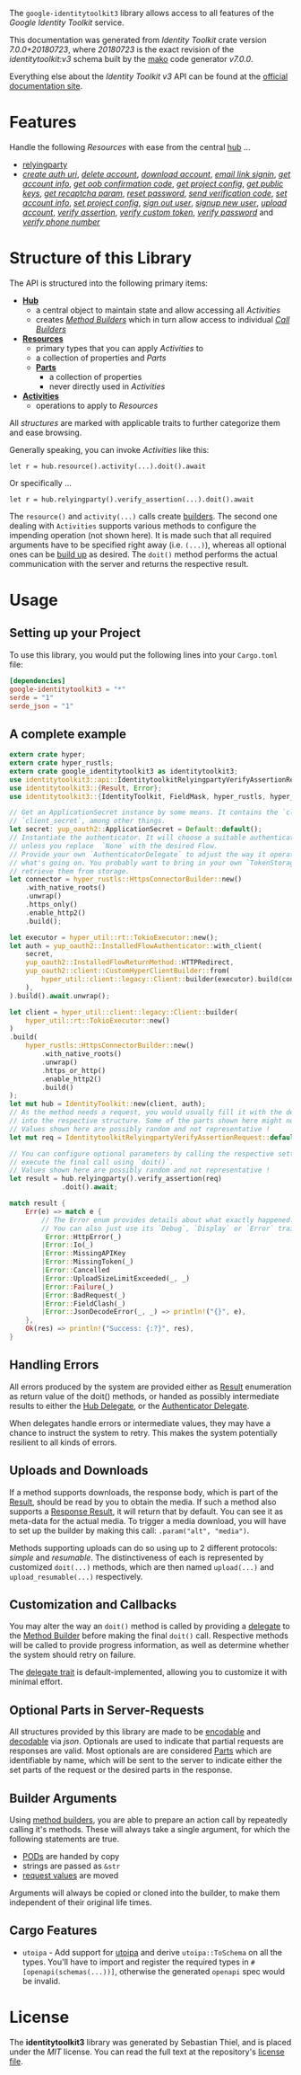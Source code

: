 <!---
DO NOT EDIT !
This file was generated automatically from 'src/generator/templates/api/README.md.mako'
DO NOT EDIT !
-->
The `google-identitytoolkit3` library allows access to all features of the *Google Identity Toolkit* service.

This documentation was generated from *Identity Toolkit* crate version *7.0.0+20180723*, where *20180723* is the exact revision of the *identitytoolkit:v3* schema built by the [mako](http://www.makotemplates.org/) code generator *v7.0.0*.

Everything else about the *Identity Toolkit* *v3* API can be found at the
[official documentation site](https://developers.google.com/identity-toolkit/v3/).
# Features

Handle the following *Resources* with ease from the central [hub](https://docs.rs/google-identitytoolkit3/7.0.0+20180723/google_identitytoolkit3/IdentityToolkit) ...

* [relyingparty](https://docs.rs/google-identitytoolkit3/7.0.0+20180723/google_identitytoolkit3/api::Relyingparty)
 * [*create auth uri*](https://docs.rs/google-identitytoolkit3/7.0.0+20180723/google_identitytoolkit3/api::RelyingpartyCreateAuthUriCall), [*delete account*](https://docs.rs/google-identitytoolkit3/7.0.0+20180723/google_identitytoolkit3/api::RelyingpartyDeleteAccountCall), [*download account*](https://docs.rs/google-identitytoolkit3/7.0.0+20180723/google_identitytoolkit3/api::RelyingpartyDownloadAccountCall), [*email link signin*](https://docs.rs/google-identitytoolkit3/7.0.0+20180723/google_identitytoolkit3/api::RelyingpartyEmailLinkSigninCall), [*get account info*](https://docs.rs/google-identitytoolkit3/7.0.0+20180723/google_identitytoolkit3/api::RelyingpartyGetAccountInfoCall), [*get oob confirmation code*](https://docs.rs/google-identitytoolkit3/7.0.0+20180723/google_identitytoolkit3/api::RelyingpartyGetOobConfirmationCodeCall), [*get project config*](https://docs.rs/google-identitytoolkit3/7.0.0+20180723/google_identitytoolkit3/api::RelyingpartyGetProjectConfigCall), [*get public keys*](https://docs.rs/google-identitytoolkit3/7.0.0+20180723/google_identitytoolkit3/api::RelyingpartyGetPublicKeyCall), [*get recaptcha param*](https://docs.rs/google-identitytoolkit3/7.0.0+20180723/google_identitytoolkit3/api::RelyingpartyGetRecaptchaParamCall), [*reset password*](https://docs.rs/google-identitytoolkit3/7.0.0+20180723/google_identitytoolkit3/api::RelyingpartyResetPasswordCall), [*send verification code*](https://docs.rs/google-identitytoolkit3/7.0.0+20180723/google_identitytoolkit3/api::RelyingpartySendVerificationCodeCall), [*set account info*](https://docs.rs/google-identitytoolkit3/7.0.0+20180723/google_identitytoolkit3/api::RelyingpartySetAccountInfoCall), [*set project config*](https://docs.rs/google-identitytoolkit3/7.0.0+20180723/google_identitytoolkit3/api::RelyingpartySetProjectConfigCall), [*sign out user*](https://docs.rs/google-identitytoolkit3/7.0.0+20180723/google_identitytoolkit3/api::RelyingpartySignOutUserCall), [*signup new user*](https://docs.rs/google-identitytoolkit3/7.0.0+20180723/google_identitytoolkit3/api::RelyingpartySignupNewUserCall), [*upload account*](https://docs.rs/google-identitytoolkit3/7.0.0+20180723/google_identitytoolkit3/api::RelyingpartyUploadAccountCall), [*verify assertion*](https://docs.rs/google-identitytoolkit3/7.0.0+20180723/google_identitytoolkit3/api::RelyingpartyVerifyAssertionCall), [*verify custom token*](https://docs.rs/google-identitytoolkit3/7.0.0+20180723/google_identitytoolkit3/api::RelyingpartyVerifyCustomTokenCall), [*verify password*](https://docs.rs/google-identitytoolkit3/7.0.0+20180723/google_identitytoolkit3/api::RelyingpartyVerifyPasswordCall) and [*verify phone number*](https://docs.rs/google-identitytoolkit3/7.0.0+20180723/google_identitytoolkit3/api::RelyingpartyVerifyPhoneNumberCall)




# Structure of this Library

The API is structured into the following primary items:

* **[Hub](https://docs.rs/google-identitytoolkit3/7.0.0+20180723/google_identitytoolkit3/IdentityToolkit)**
    * a central object to maintain state and allow accessing all *Activities*
    * creates [*Method Builders*](https://docs.rs/google-identitytoolkit3/7.0.0+20180723/google_identitytoolkit3/common::MethodsBuilder) which in turn
      allow access to individual [*Call Builders*](https://docs.rs/google-identitytoolkit3/7.0.0+20180723/google_identitytoolkit3/common::CallBuilder)
* **[Resources](https://docs.rs/google-identitytoolkit3/7.0.0+20180723/google_identitytoolkit3/common::Resource)**
    * primary types that you can apply *Activities* to
    * a collection of properties and *Parts*
    * **[Parts](https://docs.rs/google-identitytoolkit3/7.0.0+20180723/google_identitytoolkit3/common::Part)**
        * a collection of properties
        * never directly used in *Activities*
* **[Activities](https://docs.rs/google-identitytoolkit3/7.0.0+20180723/google_identitytoolkit3/common::CallBuilder)**
    * operations to apply to *Resources*

All *structures* are marked with applicable traits to further categorize them and ease browsing.

Generally speaking, you can invoke *Activities* like this:

```Rust,ignore
let r = hub.resource().activity(...).doit().await
```

Or specifically ...

```ignore
let r = hub.relyingparty().verify_assertion(...).doit().await
```

The `resource()` and `activity(...)` calls create [builders][builder-pattern]. The second one dealing with `Activities`
supports various methods to configure the impending operation (not shown here). It is made such that all required arguments have to be
specified right away (i.e. `(...)`), whereas all optional ones can be [build up][builder-pattern] as desired.
The `doit()` method performs the actual communication with the server and returns the respective result.

# Usage

## Setting up your Project

To use this library, you would put the following lines into your `Cargo.toml` file:

```toml
[dependencies]
google-identitytoolkit3 = "*"
serde = "1"
serde_json = "1"
```

## A complete example

```Rust
extern crate hyper;
extern crate hyper_rustls;
extern crate google_identitytoolkit3 as identitytoolkit3;
use identitytoolkit3::api::IdentitytoolkitRelyingpartyVerifyAssertionRequest;
use identitytoolkit3::{Result, Error};
use identitytoolkit3::{IdentityToolkit, FieldMask, hyper_rustls, hyper_util, yup_oauth2};

// Get an ApplicationSecret instance by some means. It contains the `client_id` and
// `client_secret`, among other things.
let secret: yup_oauth2::ApplicationSecret = Default::default();
// Instantiate the authenticator. It will choose a suitable authentication flow for you,
// unless you replace  `None` with the desired Flow.
// Provide your own `AuthenticatorDelegate` to adjust the way it operates and get feedback about
// what's going on. You probably want to bring in your own `TokenStorage` to persist tokens and
// retrieve them from storage.
let connector = hyper_rustls::HttpsConnectorBuilder::new()
    .with_native_roots()
    .unwrap()
    .https_only()
    .enable_http2()
    .build();

let executor = hyper_util::rt::TokioExecutor::new();
let auth = yup_oauth2::InstalledFlowAuthenticator::with_client(
    secret,
    yup_oauth2::InstalledFlowReturnMethod::HTTPRedirect,
    yup_oauth2::client::CustomHyperClientBuilder::from(
        hyper_util::client::legacy::Client::builder(executor).build(connector),
    ),
).build().await.unwrap();

let client = hyper_util::client::legacy::Client::builder(
    hyper_util::rt::TokioExecutor::new()
)
.build(
    hyper_rustls::HttpsConnectorBuilder::new()
        .with_native_roots()
        .unwrap()
        .https_or_http()
        .enable_http2()
        .build()
);
let mut hub = IdentityToolkit::new(client, auth);
// As the method needs a request, you would usually fill it with the desired information
// into the respective structure. Some of the parts shown here might not be applicable !
// Values shown here are possibly random and not representative !
let mut req = IdentitytoolkitRelyingpartyVerifyAssertionRequest::default();

// You can configure optional parameters by calling the respective setters at will, and
// execute the final call using `doit()`.
// Values shown here are possibly random and not representative !
let result = hub.relyingparty().verify_assertion(req)
             .doit().await;

match result {
    Err(e) => match e {
        // The Error enum provides details about what exactly happened.
        // You can also just use its `Debug`, `Display` or `Error` traits
         Error::HttpError(_)
        |Error::Io(_)
        |Error::MissingAPIKey
        |Error::MissingToken(_)
        |Error::Cancelled
        |Error::UploadSizeLimitExceeded(_, _)
        |Error::Failure(_)
        |Error::BadRequest(_)
        |Error::FieldClash(_)
        |Error::JsonDecodeError(_, _) => println!("{}", e),
    },
    Ok(res) => println!("Success: {:?}", res),
}

```
## Handling Errors

All errors produced by the system are provided either as [Result](https://docs.rs/google-identitytoolkit3/7.0.0+20180723/google_identitytoolkit3/common::Result) enumeration as return value of
the doit() methods, or handed as possibly intermediate results to either the
[Hub Delegate](https://docs.rs/google-identitytoolkit3/7.0.0+20180723/google_identitytoolkit3/common::Delegate), or the [Authenticator Delegate](https://docs.rs/yup-oauth2/*/yup_oauth2/trait.AuthenticatorDelegate.html).

When delegates handle errors or intermediate values, they may have a chance to instruct the system to retry. This
makes the system potentially resilient to all kinds of errors.

## Uploads and Downloads
If a method supports downloads, the response body, which is part of the [Result](https://docs.rs/google-identitytoolkit3/7.0.0+20180723/google_identitytoolkit3/common::Result), should be
read by you to obtain the media.
If such a method also supports a [Response Result](https://docs.rs/google-identitytoolkit3/7.0.0+20180723/google_identitytoolkit3/common::ResponseResult), it will return that by default.
You can see it as meta-data for the actual media. To trigger a media download, you will have to set up the builder by making
this call: `.param("alt", "media")`.

Methods supporting uploads can do so using up to 2 different protocols:
*simple* and *resumable*. The distinctiveness of each is represented by customized
`doit(...)` methods, which are then named `upload(...)` and `upload_resumable(...)` respectively.

## Customization and Callbacks

You may alter the way an `doit()` method is called by providing a [delegate](https://docs.rs/google-identitytoolkit3/7.0.0+20180723/google_identitytoolkit3/common::Delegate) to the
[Method Builder](https://docs.rs/google-identitytoolkit3/7.0.0+20180723/google_identitytoolkit3/common::CallBuilder) before making the final `doit()` call.
Respective methods will be called to provide progress information, as well as determine whether the system should
retry on failure.

The [delegate trait](https://docs.rs/google-identitytoolkit3/7.0.0+20180723/google_identitytoolkit3/common::Delegate) is default-implemented, allowing you to customize it with minimal effort.

## Optional Parts in Server-Requests

All structures provided by this library are made to be [encodable](https://docs.rs/google-identitytoolkit3/7.0.0+20180723/google_identitytoolkit3/common::RequestValue) and
[decodable](https://docs.rs/google-identitytoolkit3/7.0.0+20180723/google_identitytoolkit3/common::ResponseResult) via *json*. Optionals are used to indicate that partial requests are responses
are valid.
Most optionals are are considered [Parts](https://docs.rs/google-identitytoolkit3/7.0.0+20180723/google_identitytoolkit3/common::Part) which are identifiable by name, which will be sent to
the server to indicate either the set parts of the request or the desired parts in the response.

## Builder Arguments

Using [method builders](https://docs.rs/google-identitytoolkit3/7.0.0+20180723/google_identitytoolkit3/common::CallBuilder), you are able to prepare an action call by repeatedly calling it's methods.
These will always take a single argument, for which the following statements are true.

* [PODs][wiki-pod] are handed by copy
* strings are passed as `&str`
* [request values](https://docs.rs/google-identitytoolkit3/7.0.0+20180723/google_identitytoolkit3/common::RequestValue) are moved

Arguments will always be copied or cloned into the builder, to make them independent of their original life times.

[wiki-pod]: http://en.wikipedia.org/wiki/Plain_old_data_structure
[builder-pattern]: http://en.wikipedia.org/wiki/Builder_pattern
[google-go-api]: https://github.com/google/google-api-go-client

## Cargo Features

* `utoipa` - Add support for [utoipa](https://crates.io/crates/utoipa) and derive `utoipa::ToSchema` on all
the types. You'll have to import and register the required types in `#[openapi(schemas(...))]`, otherwise the
generated `openapi` spec would be invalid.


# License
The **identitytoolkit3** library was generated by Sebastian Thiel, and is placed
under the *MIT* license.
You can read the full text at the repository's [license file][repo-license].

[repo-license]: https://github.com/Byron/google-apis-rsblob/main/LICENSE.md

